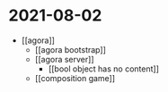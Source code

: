# 2021-08-02

- [[agora]]
  - [[agora bootstrap]]
  - [[agora server]]
    - [[bool object has no content]]
  - [[composition game]]